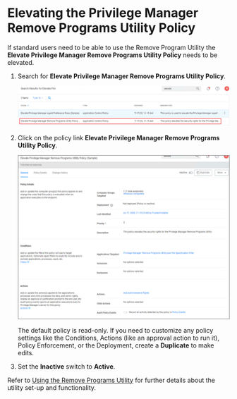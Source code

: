 [title]: # (Remove Programs Utility)
[tags]: # (elevate)
[priority]: # (5)
# Elevating the Privilege Manager Remove Programs Utility Policy

If standard users need to be able to use the Remove Program Utility the __Elevate Privilege Manager Remove Programs Utility Policy__ needs to be elevated.

1. Search for __Elevate Privilege Manager Remove Programs Utility Policy__.

   ![search](images/pm-remove-prog/elevate-1.png "Searching for policy")
1. Click on the policy link __Elevate Privilege Manager Remove Programs Utility Policy__.

   ![policy](images/pm-remove-prog/elevate-2.png "Default read-only policy")

   The default policy is read-only. If you need to customize any policy settings like the Conditions, Actions (like an approval action to run it), Policy Enforcement, or the Deployment, create a __Duplicate__ to make edits.
1. Set the __Inactive__ switch to __Active__.

Refer to [Using the Remove Programs Utility](../../../../how-to/maintenance/remove-programs-utility.md) for further details about the utility set-up and functionality.
